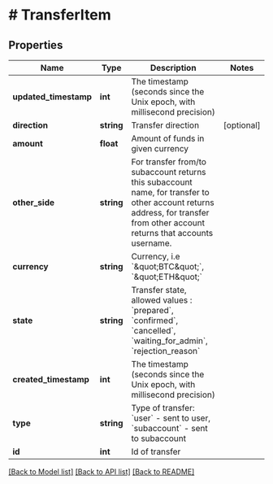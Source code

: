 # # TransferItem

## Properties

Name | Type | Description | Notes
------------ | ------------- | ------------- | -------------
**updated_timestamp** | **int** | The timestamp (seconds since the Unix epoch, with millisecond precision) | 
**direction** | **string** | Transfer direction | [optional] 
**amount** | **float** | Amount of funds in given currency | 
**other_side** | **string** | For transfer from/to subaccount returns this subaccount name, for transfer to other account returns address, for transfer from other account returns that accounts username. | 
**currency** | **string** | Currency, i.e &#x60;\&quot;BTC\&quot;&#x60;, &#x60;\&quot;ETH\&quot;&#x60; | 
**state** | **string** | Transfer state, allowed values : &#x60;prepared&#x60;, &#x60;confirmed&#x60;, &#x60;cancelled&#x60;, &#x60;waiting_for_admin&#x60;, &#x60;rejection_reason&#x60; | 
**created_timestamp** | **int** | The timestamp (seconds since the Unix epoch, with millisecond precision) | 
**type** | **string** | Type of transfer: &#x60;user&#x60; - sent to user, &#x60;subaccount&#x60; - sent to subaccount | 
**id** | **int** | Id of transfer | 

[[Back to Model list]](../../README.md#documentation-for-models) [[Back to API list]](../../README.md#documentation-for-api-endpoints) [[Back to README]](../../README.md)


